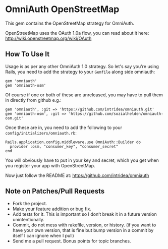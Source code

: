 # OmniAuth OpenStreetMap

This gem contains the OpenStreetMap strategy for OmniAuth.

OpenStreetMap uses the OAuth 1.0a flow, you can read about it here: http://wiki.openstreetmap.org/wiki/OAuth

## How To Use It

Usage is as per any other OmniAuth 1.0 strategy. So let's say you're using Rails, you need to add the strategy to your `Gemfile` along side omniauth:

    gem 'omniauth'
    gem 'omniauth-osm'

Of course if one or both of these are unreleased, you may have to pull them in directly from github e.g.:

    gem 'omniauth', :git => 'https://github.com/intridea/omniauth.git'
    gem 'omniauth-osm', :git => 'https://github.com/sozialhelden/omniauth-osm.git'

Once these are in, you need to add the following to your `config/initializers/omniauth.rb`:

    Rails.application.config.middleware.use OmniAuth::Builder do
      provider :osm, "consumer_key", "consumer_secret"
    end

You will obviously have to put in your key and secret, which you get when you register your app with OpenStreetMap.

Now just follow the README at: https://github.com/intridea/omniauth

## Note on Patches/Pull Requests

- Fork the project.
- Make your feature addition or bug fix.
- Add tests for it. This is important so I don’t break it in a future version unintentionally.
- Commit, do not mess with rakefile, version, or history. (if you want to have your own version, that is fine but bump version in a commit by itself I can ignore when I pull)
- Send me a pull request. Bonus points for topic branches.
